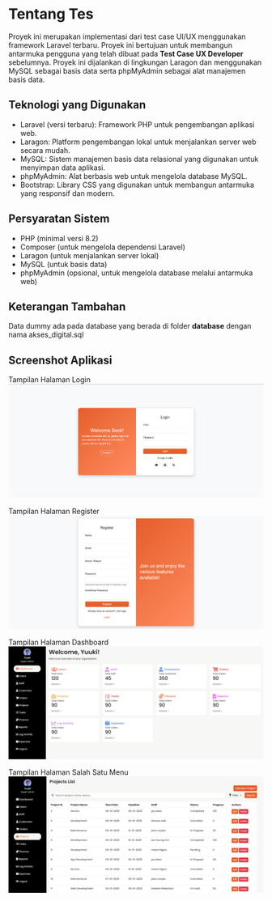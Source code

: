 # Tentang Tes

Proyek ini merupakan implementasi dari test case UI/UX menggunakan framework Laravel terbaru. Proyek ini bertujuan untuk membangun antarmuka pengguna yang telah dibuat pada <b>Test Case UX Developer</b> sebelumnya. Proyek ini dijalankan di lingkungan Laragon dan menggunakan MySQL sebagai basis data serta phpMyAdmin sebagai alat manajemen basis data.

## Teknologi yang Digunakan

-   Laravel (versi terbaru): Framework PHP untuk pengembangan aplikasi web.
-   Laragon: Platform pengembangan lokal untuk menjalankan server web secara mudah.
-   MySQL: Sistem manajemen basis data relasional yang digunakan untuk menyimpan data aplikasi.
-   phpMyAdmin: Alat berbasis web untuk mengelola database MySQL.
-   Bootstrap: Library CSS yang digunakan untuk membangun antarmuka yang responsif dan modern.

## Persyaratan Sistem

-   PHP (minimal versi 8.2)
-   Composer (untuk mengelola dependensi Laravel)
-   Laragon (untuk menjalankan server lokal)
-   MySQL (untuk basis data)
-   phpMyAdmin (opsional, untuk mengelola database melalui antarmuka web)

## Keterangan Tambahan

Data dummy ada pada database yang berada di folder <b>database</b> dengan nama akses_digital.sql

## Screenshot Aplikasi

Tampilan Halaman Login
![Tampilan Login](public/images/tampilan%20login.png)

Tampilan Halaman Register
![Tampilan Register](public/images/tampilan%20register.png)

Tampilan Halaman Dashboard
![Tampilan Dashboard](public/images/tampilan%20dashboard.png)

Tampilan Halaman Salah Satu Menu
![Tampilan Dashboard](public/images/tampilan%20menu.png)
